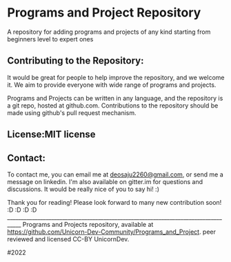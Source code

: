 # Programs  and Project Repository 


A repository for adding programs and projects of any kind starting from beginners level to expert ones 

## Contributing to the Repository:
It would be great for people to help improve the repository, and we welcome it. We aim to provide everyone with wide range of programs and projects.

Programs and Projects  can be  written in any  language, and the repository is a git repo, hosted at github.com. Contributions to the repository should be made using github's pull request mechanism.

## License:MIT license

## Contact:
To contact me, you can email me at deosaju2260@gmail.com, or send me a message on linkedin. I'm also available on gitter.im for questions and discussions. It would be really nice of you to say hi! :)

Thank you for reading! Please look forward to many new contribution soon! :D :D :D :D ___________________________________________________________________________________
Programs and Projects repository, available at https://github.com/Unicorn-Dev-Community/Programs_and_Project. peer reviewed and licensed CC-BY UnicornDev.

#2022